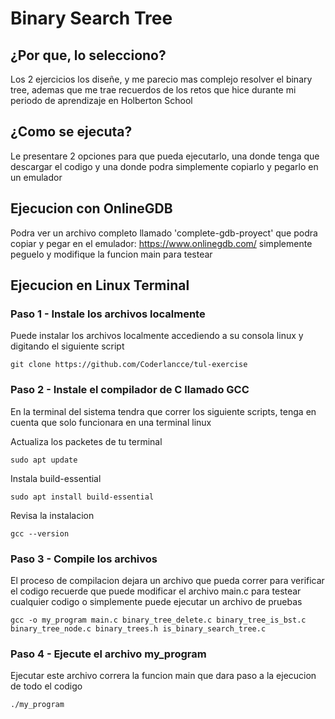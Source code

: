 # Binary Search Tree
## ¿Por que, lo selecciono?

Los 2 ejercicios los diseñe, y me parecio mas complejo resolver el binary tree, ademas que me trae recuerdos de los retos  que hice durante mi periodo de aprendizaje en Holberton School

## ¿Como se ejecuta?

Le presentare 2 opciones para que pueda ejecutarlo, una donde tenga que descargar el codigo y una donde podra simplemente copiarlo y pegarlo en un emulador

## Ejecucion con OnlineGDB

Podra ver un archivo completo llamado 'complete-gdb-proyect' que podra copiar y pegar en el emulador: https://www.onlinegdb.com/ simplemente peguelo y modifique la funcion main para testear

## Ejecucion en Linux Terminal

### Paso 1 - Instale los archivos localmente

Puede instalar los archivos localmente accediendo a su consola linux y digitando el siguiente script

```
git clone https://github.com/Coderlancce/tul-exercise
```

### Paso 2 - Instale el compilador de C llamado GCC

En la terminal del sistema tendra que correr los siguiente scripts, tenga en cuenta que solo funcionara en una terminal linux

Actualiza los packetes de tu terminal

```
sudo apt update
```

Instala build-essential

```
sudo apt install build-essential
```

Revisa la instalacion

```
gcc --version
```

### Paso 3 - Compile los archivos

El proceso de compilacion dejara un archivo que pueda correr para verificar el codigo recuerde que puede modificar el archivo main.c para testear cualquier codigo o simplemente puede ejecutar un archivo de pruebas


```
gcc -o my_program main.c binary_tree_delete.c binary_tree_is_bst.c binary_tree_node.c binary_trees.h is_binary_search_tree.c
```

### Paso 4 - Ejecute el archivo my_program

Ejecutar este archivo correra la funcion main que dara paso a la ejecucion de todo el codigo

```
./my_program
```
